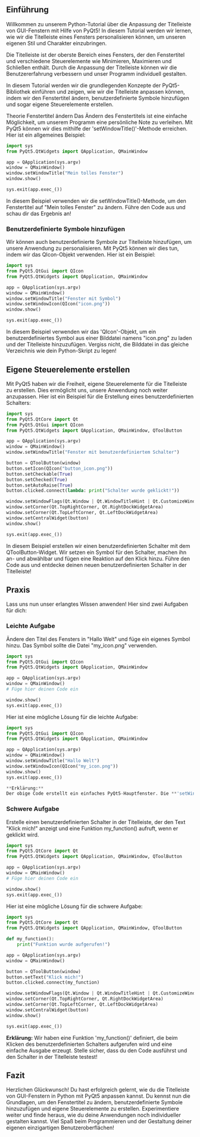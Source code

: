 ## Einführung
Willkommen zu unserem Python-Tutorial über die Anpassung der Titelleiste von GUI-Fenstern mit Hilfe von PyQt5! In diesem Tutorial werden wir lernen, wie wir die Titelleiste eines Fensters personalisieren können, um unseren eigenen Stil und Charakter einzubringen.

Die Titelleiste ist der oberste Bereich eines Fensters, der den Fenstertitel und verschiedene Steuerelemente wie Minimieren, Maximieren und Schließen enthält. Durch die Anpassung der Titelleiste können wir die Benutzererfahrung verbessern und unser Programm individuell gestalten.

In diesem Tutorial werden wir die grundlegenden Konzepte der PyQt5-Bibliothek einführen und zeigen, wie wir die Titelleiste anpassen können, indem wir den Fenstertitel ändern, benutzerdefinierte Symbole hinzufügen und sogar eigene Steuerelemente erstellen.

Theorie
Fenstertitel ändern
Das Ändern des Fenstertitels ist eine einfache Möglichkeit, um unserem Programm eine persönliche Note zu verleihen. Mit PyQt5 können wir dies mithilfe der 'setWindowTitle()'-Methode erreichen. Hier ist ein allgemeines Beispiel:

```python
import sys
from PyQt5.QtWidgets import QApplication, QMainWindow

app = QApplication(sys.argv)
window = QMainWindow()
window.setWindowTitle("Mein tolles Fenster")
window.show()

sys.exit(app.exec_())
````
In diesem Beispiel verwenden wir die setWindowTitle()-Methode, um den Fenstertitel auf "Mein tolles Fenster" zu ändern. Führe den Code aus und schau dir das Ergebnis an!

### Benutzerdefinierte Symbole hinzufügen
Wir können auch benutzerdefinierte Symbole zur Titelleiste hinzufügen, um unsere Anwendung zu personalisieren. Mit PyQt5 können wir dies tun, indem wir das QIcon-Objekt verwenden. Hier ist ein Beispiel:

```python
import sys
from PyQt5.QtGui import QIcon
from PyQt5.QtWidgets import QApplication, QMainWindow

app = QApplication(sys.argv)
window = QMainWindow()
window.setWindowTitle("Fenster mit Symbol")
window.setWindowIcon(QIcon("icon.png"))
window.show()

sys.exit(app.exec_())
```
In diesem Beispiel verwenden wir das 'QIcon'-Objekt, um ein benutzerdefiniertes Symbol aus einer Bilddatei namens "icon.png" zu laden und der Titelleiste hinzuzufügen. Vergiss nicht, die Bilddatei in das gleiche Verzeichnis wie dein Python-Skript zu legen!

## Eigene Steuerelemente erstellen
Mit PyQt5 haben wir die Freiheit, eigene Steuerelemente für die Titelleiste zu erstellen. Dies ermöglicht uns, unsere Anwendung noch weiter anzupassen. Hier ist ein Beispiel für die Erstellung eines benutzerdefinierten Schalters:

```python
import sys
from PyQt5.QtCore import Qt
from PyQt5.QtGui import QIcon
from PyQt5.QtWidgets import QApplication, QMainWindow, QToolButton

app = QApplication(sys.argv)
window = QMainWindow()
window.setWindowTitle("Fenster mit benutzerdefiniertem Schalter")

button = QToolButton(window)
button.setIcon(QIcon("button_icon.png"))
button.setCheckable(True)
button.setChecked(True)
button.setAutoRaise(True)
button.clicked.connect(lambda: print("Schalter wurde geklickt!"))

window.setWindowFlags(Qt.Window | Qt.WindowTitleHint | Qt.CustomizeWindowHint)
window.setCorner(Qt.TopRightCorner, Qt.RightDockWidgetArea)
window.setCorner(Qt.TopLeftCorner, Qt.LeftDockWidgetArea)
window.setCentralWidget(button)
window.show()

sys.exit(app.exec_())
```
In diesem Beispiel erstellen wir einen benutzerdefinierten Schalter mit dem QToolButton-Widget. Wir setzen ein Symbol für den Schalter, machen ihn an- und abwählbar und fügen eine Reaktion auf den Klick hinzu. Führe den Code aus und entdecke deinen neuen benutzerdefinierten Schalter in der Titelleiste!

## Praxis
Lass uns nun unser erlangtes Wissen anwenden! Hier sind zwei Aufgaben für dich:

### Leichte Aufgabe
Ändere den Titel des Fensters in "Hallo Welt" und füge ein eigenes Symbol hinzu. Das Symbol sollte die Datei "my_icon.png" verwenden.

```python
import sys
from PyQt5.QtGui import QIcon
from PyQt5.QtWidgets import QApplication, QMainWindow

app = QApplication(sys.argv)
window = QMainWindow()
# Füge hier deinen Code ein

window.show()
sys.exit(app.exec_())
```
Hier ist eine mögliche Lösung für die leichte Aufgabe:

```python
import sys
from PyQt5.QtGui import QIcon
from PyQt5.QtWidgets import QApplication, QMainWindow

app = QApplication(sys.argv)
window = QMainWindow()
window.setWindowTitle("Hallo Welt")
window.setWindowIcon(QIcon("my_icon.png"))
window.show()
sys.exit(app.exec_())

**Erklärung:**
Der obige Code erstellt ein einfaches PyQt5-Hauptfenster. Die **'setWindowTitle()'**-Methode wird verwendet, um den Fenstertitel festzulegen, und die **'setWindowIcon()'**-Methode wird verwendet, um das Fenster-Icon zu setzen. Stelle sicher, dass die Datei "my_icon.png" im gleichen Verzeichnis wie dein Skript vorhanden ist.

```
### Schwere Aufgabe
Erstelle einen benutzerdefinierten Schalter in der Titelleiste, der den Text "Klick mich!" anzeigt und eine Funktion my_function() aufruft, wenn er geklickt wird.
```python
import sys
from PyQt5.QtCore import Qt
from PyQt5.QtWidgets import QApplication, QMainWindow, QToolButton

app = QApplication(sys.argv)
window = QMainWindow()
# Füge hier deinen Code ein

window.show()
sys.exit(app.exec_())
```
Hier ist eine mögliche Lösung für die schwere Aufgabe:
```python
import sys
from PyQt5.QtCore import Qt
from PyQt5.QtWidgets import QApplication, QMainWindow, QToolButton

def my_function():
    print("Funktion wurde aufgerufen!")

app = QApplication(sys.argv)
window = QMainWindow()

button = QToolButton(window)
button.setText("Klick mich!")
button.clicked.connect(my_function)

window.setWindowFlags(Qt.Window | Qt.WindowTitleHint | Qt.CustomizeWindowHint)
window.setCorner(Qt.TopRightCorner, Qt.RightDockWidgetArea)
window.setCorner(Qt.TopLeftCorner, Qt.LeftDockWidgetArea)
window.setCentralWidget(button)
window.show()

sys.exit(app.exec_())
```
**Erklärung:**
Wir haben eine Funktion 'my_function()' definiert, die beim Klicken des benutzerdefinierten Schalters aufgerufen wird und eine einfache Ausgabe erzeugt. Stelle sicher, dass du den Code ausführst und den Schalter in der Titelleiste testest!

## Fazit
Herzlichen Glückwunsch! Du hast erfolgreich gelernt, wie du die Titelleiste von GUI-Fenstern in Python mit PyQt5 anpassen kannst. Du kennst nun die Grundlagen, um den Fenstertitel zu ändern, benutzerdefinierte Symbole hinzuzufügen und eigene Steuerelemente zu erstellen. Experimentiere weiter und finde heraus, wie du deine Anwendungen noch individueller gestalten kannst. Viel Spaß beim Programmieren und der Gestaltung deiner eigenen einzigartigen Benutzeroberflächen!